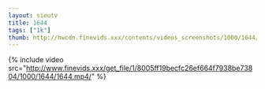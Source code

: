 ```yaml
--- 
layout: sieutv
title: 1644
tags: ["1k"]
thumb: http://hwcdn.finevids.xxx/contents/videos_screenshots/1000/1644/preview.mp4.jpg
---
```

{% include video src="http://www.finevids.xxx/get_file/1/8005ff19becfc26ef664f7938be73804/1000/1644/1644.mp4/" %} 
